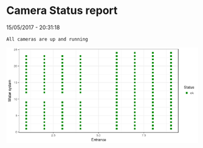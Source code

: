 Camera Status report
================
15/05/2017 - 20:31:18

    All cameras are up and running

![](camreport_files/figure-markdown_github/unnamed-chunk-2-1.png)
